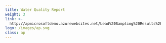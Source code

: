 ```yaml
---
title: Water Quality Report
weight: 3
link: >-
  http://apmicrosoftdemo.azurewebsites.net/Lead%20Sampling%20Results%20-%20datapack%20-%20powerbi.html
logo: /images/ap.svg
class: ap
---
```


